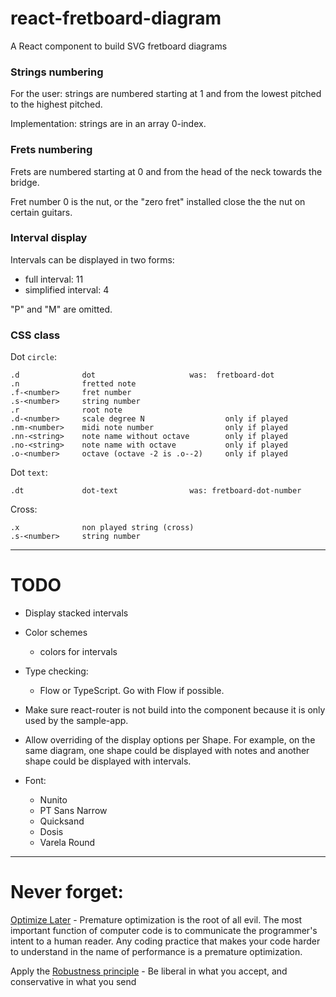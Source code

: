 # react-fretboard-diagram

A React component to build SVG fretboard diagrams


### Strings numbering

For the user: strings are numbered starting at 1 and from the lowest pitched to the highest pitched.

Implementation: strings are in an array 0-index.

### Frets numbering

Frets are numbered starting at 0 and from the head of the neck towards the bridge.

Fret number 0 is the nut, or the "zero fret" installed close the the nut on certain guitars.

### Interval display

Intervals can be displayed in two forms:

- full interval: 11
- simplified interval: 4

"P" and "M" are omitted. 

### CSS class

Dot `circle`:

    .d              dot                     was:  fretboard-dot
    .n              fretted note
    .f-<number>     fret number
    .s-<number>     string number
    .r              root note
    .d-<number>     scale degree N                  only if played
    .nm-<number>    midi note number                only if played
    .nn-<string>    note name without octave        only if played
    .no-<string>    note name with octave           only if played
    .o-<number>     octave (octave -2 is .o--2)     only if played
    
Dot `text`:    
    
    .dt             dot-text                was: fretboard-dot-number

Cross:

    .x              non played string (cross)
    .s-<number>     string number
 
----

# TODO

- Display stacked intervals

- Color schemes
    - colors for intervals

- Type checking:
    - Flow or TypeScript. Go with Flow if possible.

- Make sure react-router is not build into the component because it is only used by the sample-app.

- Allow overriding of the display options per Shape. For example, on the same diagram, one shape could be displayed with
notes and another shape could be displayed with intervals.

- Font:
    - Nunito
    - PT Sans Narrow
    - Quicksand
    - Dosis
    - Varela Round

----

# Never forget:

[Optimize Later](http://wiki.c2.com/?OptimizeLater) - Premature optimization is the root of all evil. The most important 
function of computer code is to communicate the programmer's intent to a human reader. Any coding practice that makes 
your code harder to understand in the name of performance is a premature optimization.

Apply the [Robustness principle](https://en.wikipedia.org/wiki/Robustness_principle) - Be liberal in what you accept, and conservative in what you send



